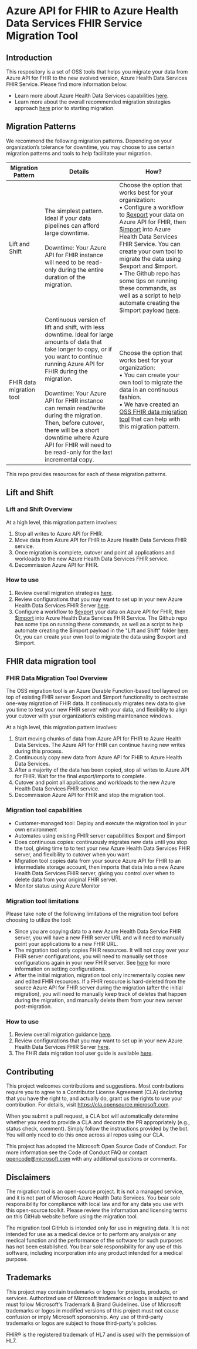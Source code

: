 # Azure API for FHIR to Azure Health Data Services FHIR Service Migration Tool

## Introduction

This respository is a set of OSS tools that helps you migrate your data from Azure API for FHIR to the new evolved version, Azure Health Data Services FHIR Service. Please find more information below:

-   Learn more about Azure Health Data Services capabilities [here](https://azure.microsoft.com/en-us/products/health-data-services/?ef_id=_k_d0ffa03c8f79199459fec443f0510019_k_&OCID=AIDcmm5edswduu_SEM__k_d0ffa03c8f79199459fec443f0510019_k_&msclkid=d0ffa03c8f79199459fec443f0510019).
-   Learn more about the overall recommended migration strategies approach [here](https://learn.microsoft.com/azure/healthcare-apis/fhir/migration-strategies) prior to starting migration.

## Migration Patterns
We recommend the following migration patterns. Depending on your organization’s tolerance for downtime, you may choose to use certain migration patterns and tools to help facilitate your migration.



| Migration Pattern | Details                                                                                                                                                                                          | How?                                                                                                                                                                                                                                                                                                                                                                                                                                                                                                                                                                                                                                                                        |
|-------------------|--------------------------------------------------------------------------------------------------------------------------------------------------------------------------------------------------|-----------------------------------------------------------------------------------------------------------------------------------------------------------------------------------------------------------------------------------------------------------------------------------------------------------------------------------------------------------------------------------------------------------------------------------------------------------------------------------------------------------------------------------------------------------------------------------------------------------------------------------------------------------------------------|
| Lift and Shift    | The simplest pattern. Ideal if your data pipelines can afford large downtime. <br> <br> Downtime: Your Azure API for FHIR instance will need to be read-only during the entire duration of the migration.                                                                                                                   |Choose the option that works best for your organization: <br> • Configure a workflow to [\$export](https://learn.microsoft.com/azure/healthcare-apis/azure-api-for-fhir/export-data) your data on Azure API for FHIR, then [\$import](https://learn.microsoft.com/azure/healthcare-apis/fhir/configure-import-data) into Azure Health Data Services FHIR Service. You can create your own tool to migrate the data using \$export and \$import.<br> •  The Github repo has some tips on running these commands, as well as a script to help automate creating the \$import payload [here](/lift-and-shift-resources/Liftandshiftresources_README.md).  |
| FHIR data migration tool  | Continuous version of lift and shift, with less downtime. Ideal for large amounts of data that take longer to copy, or if you want to continue running Azure API for FHIR during the migration.  <br><br> Downtime: Your Azure API for FHIR instance can remain read/write during the migration. Then, before cutover, there will be a short downtime where Azure API for FHIR will need to be read-only for the last incremental copy.   | Choose the option that works best for your organization: <br> • You can create your own tool to migrate the data in an continuous fashion. <br> • We have created an [OSS FHIR data migration tool](/FHIR-data-migration-tool-docs/README.md) that can help with this migration pattern.                                                                            

This repo provides resources for each of these migration patterns. 

##  Lift and Shift
### Lift and Shift Overview
At a high level, this migration pattern involves:

1. Stop all writes to Azure API for FHIR.
2. Move data from Azure API for FHIR to Azure Health Data Services FHIR service.
3. Once migration is complete, cutover and point all applications and workloads to the new Azure Health Data Services FHIR service.
4. Decommission Azure API for FHIR. 
### How to use
1. Review overall migration strategies [here](https://learn.microsoft.com/azure/healthcare-apis/fhir/migration-strategies).
2. Review configurations that you may want to set up in your new Azure Health Data Services FHIR Server [here](/FHIR-data-migration-tool-docs/Appendix.md#configurations-to-set-in-your-new-azure-health-data-services-fhir-server).
3. Configure a workflow to [\$export](https://learn.microsoft.com/en-us/azure/healthcare-apis/azure-api-for-fhir/export-data) your data on Azure API for FHIR, then [\$import](https://learn.microsoft.com/en-us/azure/healthcare-apis/fhir/configure-import-data) into Azure Health Data Services FHIR Service. The Github repo has some tips on running these commands, as well as a script to help automate creating the \$import payload in the "Lift and Shift" folder [here](/lift-and-shift-resources/Liftandshiftresources_README.md).  Or, you can create your own tool to migrate the data using \$export and \$import.

## FHIR data migration tool
### FHIR Data Migration Tool Overview
The OSS migration tool is an Azure Durable Function-based tool layered on top of existing FHIR server \$export and \$import functionality to orchestrate one-way migration of FHIR data. It continuously migrates new data to give you time to test your new FHIR server with your data, and flexibility to align your cutover with your organization’s existing maintenance windows.

At a high level, this migration pattern involves:

1. Start moving chunks of data from Azure API for FHIR to Azure Health Data Services. The Azure API for FHIR can continue having new writes during this process.
2. Continuously copy new data from Azure API for FHIR to Azure Health Data Services. 
3. After a majority of the data has been copied, stop all writes to Azure API for FHIR. Wait for the final $export/$imports to complete. 
4. Cutover and point all applications and workloads to the new Azure Health Data Services FHIR service.
5. Decommission Azure API for FHIR and stop the migration tool. 

### Migration tool capabilities

-   Customer-managed tool: Deploy and execute the migration tool in your own environment
-   Automates using existing FHIR server capabilities \$export and \$import
-   Does continuous copies: continuously migrates new data until you stop the tool, giving time to to test your new Azure Health Data Services FHIR server, and flexibility to cutover when you want
-   Migration tool copies data from your source Azure API for FHIR to an intermediate storage account, then imports that data into a new Azure Health Data Services FHIR server, giving you control over when to delete data from your original FHIR server.
-   Monitor status using Azure Monitor

### Migration tool limitations

Please take note of the following limitations of the migration tool before choosing to utilize the tool:

-   Since you are copying data to a new Azure Health Data Service FHIR server, you will have a new FHIR server URL and will need to manually point your applications to a new FHIR URL.
-   The migration tool only copies FHIR resources. It will not copy over your FHIR server configurations, you will need to manually set those configurations again in your new FHIR server. See [here](/FHIR-data-migration-tool-docs/Appendix.md) for more information on setting configurations.
-   After the initial migration, migration tool only incrementally copies new and edited FHIR resources. If a FHIR resource is hard-deleted from the source Azure API for FHIR server during the migration (after the initial migration), you will need to manually keep track of deletes that happen during the migration, and manually delete them from your new server post-migration.


### How to use
1. Review overall migration guidance [here](https://learn.microsoft.com/azure/healthcare-apis/fhir/migration-strategies).
2. Review configurations that you may want to set up in your new Azure Health Data Services FHIR Server [here](/FHIR-data-migration-tool-docs/Appendix.md#configurations-to-set-in-your-new-azure-health-data-services-fhir-server).
3. The FHIR data migration tool user guide is available [here](/FHIR-data-migration-tool-docs/README.md).

## Contributing

This project welcomes contributions and suggestions. Most contributions require you to agree to a Contributor License Agreement (CLA) declaring that you have the right to, and actually do, grant us the rights to use your contribution. For details, visit https://cla.opensource.microsoft.com.

When you submit a pull request, a CLA bot will automatically determine whether you need to provide a CLA and decorate the PR appropriately (e.g., status check, comment). Simply follow the instructions provided by the bot. You will only need to do this once across all repos using our CLA.

This project has adopted the Microsoft Open Source Code of Conduct. For more information see the Code of Conduct FAQ or contact opencode@microsoft.com with any additional questions or comments.

## Disclaimers

The migration tool is an open-source project. It is not a managed service, and it is not part of Microsoft Azure Health Data Services. You bear sole responsibility for compliance with local law and for any data you use with this open-source toolkit. Please review the information and licensing terms on this GitHub website before using the migration tool.

The migration tool GitHub is intended only for use in migrating data. It is not intended for use as a medical device or to perform any analysis or any medical function and the performance of the software for such purposes has not been established. You bear sole responsibility for any use of this software, including incorporation into any product intended for a medical purpose.

## Trademarks

This project may contain trademarks or logos for projects, products, or services. Authorized use of Microsoft trademarks or logos is subject to and must follow Microsoft's Trademark & Brand Guidelines. Use of Microsoft trademarks or logos in modified versions of this project must not cause confusion or imply Microsoft sponsorship. Any use of third-party trademarks or logos are subject to those third-party's policies.

FHIR® is the registered trademark of HL7 and is used with the permission of HL7.

